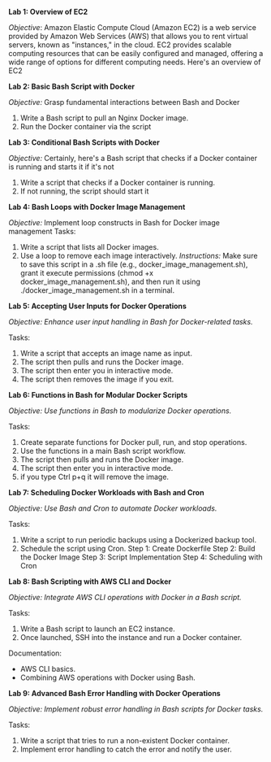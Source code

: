 **Lab 1: Overview of EC2**

*Objective*:
Amazon Elastic Compute Cloud (Amazon EC2) is a web service provided by Amazon Web Services (AWS) that allows you to rent virtual servers, known as "instances," in the cloud. EC2 provides scalable computing resources that can be easily configured and managed, offering a wide range of options for different computing needs. Here's an overview of EC2

**Lab 2: Basic Bash Script with Docker**

*Objective:*
Grasp fundamental interactions between Bash and Docker
1. Write a Bash script to pull an Nginx Docker image.
2. Run the Docker container via the script


**Lab 3: Conditional Bash Scripts with Docker**

*Objective:*
Certainly, here's a Bash script that checks if a Docker container is running and starts it if it's not
1. Write a script that checks if a Docker container is running.
2. If not running, the script should start it

**Lab 4: Bash Loops with Docker Image Management**

*Objective:* 
Implement loop constructs in Bash for Docker image management
Tasks:
1. Write a script that lists all Docker images.
2. Use a loop to remove each image interactively.
*Instructions:*
Make sure to save this script in a .sh file (e.g., docker_image_management.sh), grant it execute permissions (chmod +x docker_image_management.sh), and then run it using ./docker_image_management.sh in a terminal.

**Lab 5: Accepting User Inputs for Docker Operations**

*Objective: Enhance user input handling in Bash for Docker-related tasks.*

Tasks:
1. Write a script that accepts an image name as input.
2. The script then pulls and runs the Docker image.
3. The script then enter you in interactive mode.
4. The script then removes the image if you exit.

**Lab 6: Functions in Bash for Modular Docker Scripts**

*Objective: Use functions in Bash to modularize Docker operations.*

Tasks:
1. Create separate functions for Docker pull, run, and stop operations.
2. Use the functions in a main Bash script workflow.
3. The script then pulls and runs the Docker image.
4. The script then enter you in interactive mode.
5. if you type Ctrl p+q it will remove the image.

**Lab 7: Scheduling Docker Workloads with Bash and Cron**

*Objective: Use Bash and Cron to automate Docker workloads.*

Tasks:
1. Write a script to run periodic backups using a Dockerized backup tool.
2. Schedule the script using Cron.
Step 1: Create Dockerfile
Step 2: Build the Docker Image
Step 3: Script Implementation
Step 4: Scheduling with Cron


**Lab 8: Bash Scripting with AWS CLI and Docker**

*Objective: Integrate AWS CLI operations with Docker in a Bash script.*

Tasks:
1. Write a Bash script to launch an EC2 instance.
2. Once launched, SSH into the instance and run a Docker container.

Documentation:
- AWS CLI basics.
- Combining AWS operations with Docker using Bash.

**Lab 9: Advanced Bash Error Handling with Docker Operations**

*Objective: Implement robust error handling in Bash scripts for Docker tasks.*

Tasks:
1. Write a script that tries to run a non-existent Docker container.
2. Implement error handling to catch the error and notify the user.





